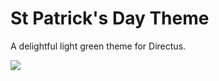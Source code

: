# St Patrick's Day Theme

A delightful light green theme for Directus.

![](https://raw.githubusercontent.com/directus-labs/extensions/main/themes/st-patricks-day/screenshot.png)

